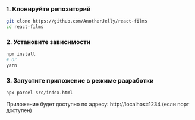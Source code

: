 ### 1. Клонируйте репозиторий

```bash
git clone https://github.com/AnotherJelly/react-films
cd react-films
```

### 2. Установите зависимости

```bash
npm install
# or
yarn
```

### 3. Запустите приложение в режиме разработки

```bash
npx parcel src/index.html
```

Приложение будет доступно по адресу: http://localhost:1234 (если порт доступен)
